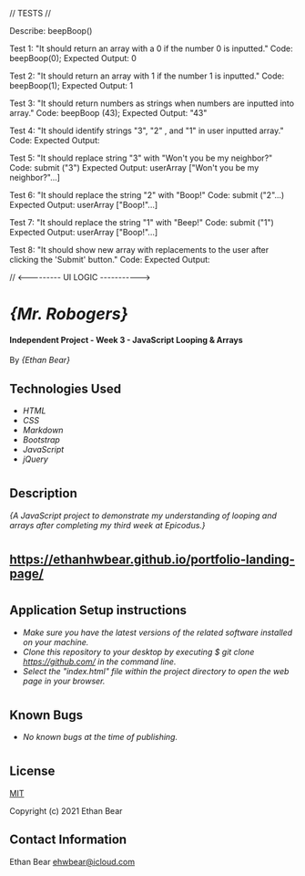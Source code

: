 // TESTS //

Describe: beepBoop()

Test 1: "It should return an array with a 0 if the number 0 is inputted."
Code: beepBoop(0);
Expected Output: 0

Test 2: "It should return an array with 1 if the number 1 is inputted."
Code: beepBoop(1);
Expected Output: 1

Test 3: "It should return numbers as strings when numbers are inputted into array."
Code: beepBoop (43);
Expected Output: "43"

Test 4: "It should identify strings "3", "2" , and "1" in user inputted array."
Code: 
Expected Output: 

Test 5: "It should replace string "3" with "Won't you be my neighbor?"
Code: submit ("3")
Expected Output: userArray ["Won't you be my neighbor?"...]

Test 6: "It should replace the string "2" with "Boop!"
Code: submit ("2"...)
Expected Output: userArray ["Boop!"...]

Test 7: "It should replace the string "1" with "Beep!"
Code: submit ("1")
Expected Output: userArray ["Boop!"...]

Test 8: "It should show new array with replacements to the user after clicking the 'Submit' button."
Code:
Expected Output: 


// <--------- UI LOGIC ----------->



# _{Mr. Robogers}_

#### Independent Project - Week 3 - JavaScript Looping & Arrays

 By *{Ethan Bear}*

## Technologies Used

* _HTML_
* _CSS_
* _Markdown_
* _Bootstrap_
* _JavaScript_
* _jQuery_

#

## Description

_{A JavaScript project to demonstrate my understanding of looping and arrays after completing my third week at Epicodus.}_

#

## https://ethanhwbear.github.io/portfolio-landing-page/

#

## Application Setup instructions

* _Make sure you have the latest versions of the related software installed on your machine._
* _Clone this repository to your desktop by executing $ git clone https://github.com/ in the command line._
* _Select the "index.html" file within the project directory to open the web page in your browser._

#

## Known Bugs

* _No known bugs at the time of publishing._

#

## License

[MIT](https://en.wikipedia.org/wiki/MIT_License)

Copyright (c) 2021 Ethan Bear

## Contact Information

Ethan Bear <a href="mailto:ehwbear@icloud.com">ehwbear@icloud.com</a>